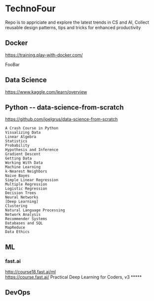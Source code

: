 # TechnoFour

Repo is to appriciate and explore the latest trends in CS and AI, Collect reusable design patterns, tips and tricks for enhanced productivity  

## Docker 
https://training.play-with-docker.com/

FooBar

## Data Science     
https://www.kaggle.com/learn/overview  

## Python -- data-science-from-scratch
https://github.com/joelgrus/data-science-from-scratch   
```
A Crash Course in Python
Visualizing Data
Linear Algebra
Statistics
Probability
Hypothesis and Inference
Gradient Descent
Getting Data
Working With Data
Machine Learning
k-Nearest Neighbors
Naive Bayes
Simple Linear Regression
Multiple Regression
Logistic Regression
Decision Trees
Neural Networks
[Deep Learning]
Clustering
Natural Language Processing
Network Analysis
Recommender Systems
Databases and SQL
MapReduce
Data Ethics
```

## ML

### fast.ai   
http://course18.fast.ai/ml  
https://course.fast.ai/                    Practical Deep Learning for Coders, v3      *****  


## DevOps
